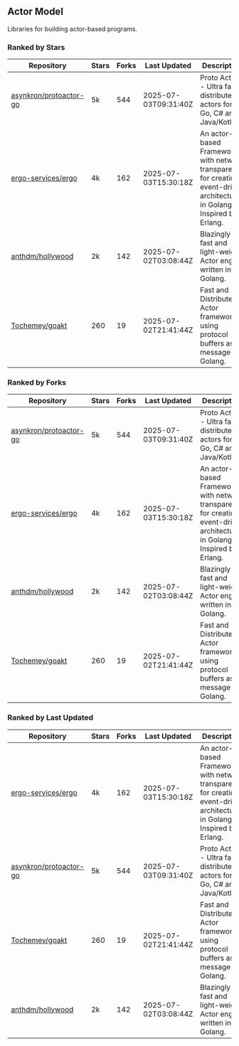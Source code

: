## Actor Model

Libraries for building actor-based programs.

### Ranked by Stars

| Repository | Stars | Forks | Last Updated | Description | 
|------------|-------|-------|--------------|-------------|
| [asynkron/protoactor-go](https://github.com/asynkron/protoactor-go) | 5k | 544 | 2025-07-03T09:31:40Z |  Proto Actor - Ultra fast distributed actors for Go, C# and Java/Kotlin. |
| [ergo-services/ergo](https://github.com/ergo-services/ergo) | 4k | 162 | 2025-07-03T15:30:18Z |  An actor-based Framework with network transparency for creating event-driven architecture in Golang. Inspired by Erlang. |
| [anthdm/hollywood](https://github.com/anthdm/hollywood) | 2k | 142 | 2025-07-02T03:08:44Z |  Blazingly fast and light-weight Actor engine written in Golang. |
| [Tochemey/goakt](https://github.com/Tochemey/goakt) | 260 | 19 | 2025-07-02T21:41:44Z |  Fast and Distributed Actor framework using protocol buffers as message for Golang. |

### Ranked by Forks

| Repository | Stars | Forks | Last Updated | Description | 
|------------|-------|-------|--------------|-------------|
| [asynkron/protoactor-go](https://github.com/asynkron/protoactor-go) | 5k | 544 | 2025-07-03T09:31:40Z |  Proto Actor - Ultra fast distributed actors for Go, C# and Java/Kotlin. |
| [ergo-services/ergo](https://github.com/ergo-services/ergo) | 4k | 162 | 2025-07-03T15:30:18Z |  An actor-based Framework with network transparency for creating event-driven architecture in Golang. Inspired by Erlang. |
| [anthdm/hollywood](https://github.com/anthdm/hollywood) | 2k | 142 | 2025-07-02T03:08:44Z |  Blazingly fast and light-weight Actor engine written in Golang. |
| [Tochemey/goakt](https://github.com/Tochemey/goakt) | 260 | 19 | 2025-07-02T21:41:44Z |  Fast and Distributed Actor framework using protocol buffers as message for Golang. |

### Ranked by Last Updated

| Repository | Stars | Forks | Last Updated | Description | 
|------------|-------|-------|--------------|-------------|
| [ergo-services/ergo](https://github.com/ergo-services/ergo) | 4k | 162 | 2025-07-03T15:30:18Z |  An actor-based Framework with network transparency for creating event-driven architecture in Golang. Inspired by Erlang. |
| [asynkron/protoactor-go](https://github.com/asynkron/protoactor-go) | 5k | 544 | 2025-07-03T09:31:40Z |  Proto Actor - Ultra fast distributed actors for Go, C# and Java/Kotlin. |
| [Tochemey/goakt](https://github.com/Tochemey/goakt) | 260 | 19 | 2025-07-02T21:41:44Z |  Fast and Distributed Actor framework using protocol buffers as message for Golang. |
| [anthdm/hollywood](https://github.com/anthdm/hollywood) | 2k | 142 | 2025-07-02T03:08:44Z |  Blazingly fast and light-weight Actor engine written in Golang. |

